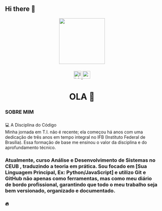 ## Hi there 👋
<div align="center">
  <img height="150" src="https://media.giphy.com/media/M9gbBd9nbDrOTu1Mqx/giphy.gif"  />
</div>

###

<div align="center">
  <a href="ROGERIO MOREIRA" target="_blank">
    <img src="https://img.shields.io/static/v1?message=LinkedIn&logo=linkedin&label=&color=0077B5&logoColor=white&labelColor=&style=for-the-badge" height="25" alt="linkedin logo"  />
  </a>
  <a href="AZROGERIO24@GMAIL.COM" target="_blank">
    <img src="https://img.shields.io/static/v1?message=Gmail&logo=gmail&label=&color=D14836&logoColor=white&labelColor=&style=for-the-badge" height="25" alt="gmail logo"  />
  </a>
</div>

###

<h1 align="center">OLA 👋</h1>

###

<h3 align="left">SOBRE MIM</h3>

###

<p align="left">💻 A Disciplina do Código<br>Minha jornada em T.I. não é recente; ela começou há anos com uma dedicação de três anos em tempo integral no IFB (Instituto Federal de Brasília). Essa formação de base me ensinou o valor da disciplina e do aprofundamento técnico.</p>

###

<h3 align="left">Atualmente, curso Análise e Desenvolvimento de Sistemas no CEUB , traduzindo a teoria em prática. Sou focado em [Sua Linguagem Principal, Ex: Python/JavaScript] e utilizo Git e GitHub não apenas como ferramentas, mas como meu diário de bordo profissional, garantindo que todo o meu trabalho seja bem versionado, organizado e documentado.</h3>

###

<div align="left">
</div>

###

<h3 align="left">🔥</h3>

###

